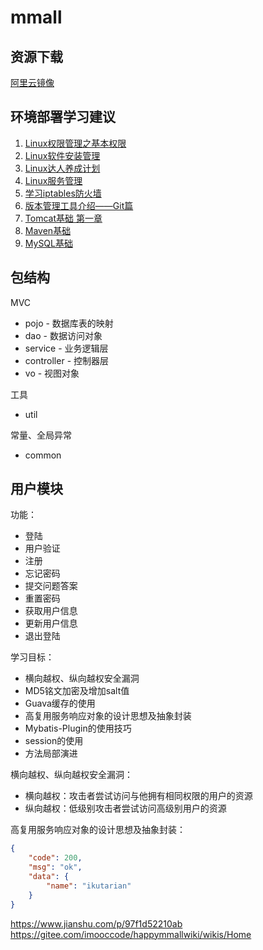 # mmall

## 资源下载

[阿里云镜像](http://mirrors.aliyun.com)

## 环境部署学习建议

1. [Linux权限管理之基本权限](https://www.imooc.com/learn/481)
2. [Linux软件安装管理](https://www.imooc.com/learn/447)
3. [Linux达人养成计划](https://www.imooc.com/learn/175)
4. [Linux服务管理](https://www.imooc.com/learn/537)
5. [学习iptables防火墙](https://www.imooc.com/learn/389)
6. [版本管理工具介绍——Git篇](https://www.imooc.com/learn/208)
7. [Tomcat基础 第一章](https://www.imooc.com/learn/166)
8. [Maven基础](https://www.imooc.com/learn/443)
9. [MySQL基础](https://www.imooc.com/learn/122)


## 包结构

MVC

* pojo - 数据库表的映射
* dao - 数据访问对象
* service - 业务逻辑层
* controller - 控制器层
* vo - 视图对象

工具

* util

常量、全局异常

* common

## 用户模块

功能：

- 登陆
- 用户验证
- 注册
- 忘记密码
- 提交问题答案
- 重置密码
- 获取用户信息
- 更新用户信息
- 退出登陆

学习目标：

- 横向越权、纵向越权安全漏洞
- MD5铭文加密及增加salt值
- Guava缓存的使用
- 高复用服务响应对象的设计思想及抽象封装
- Mybatis-Plugin的使用技巧
- session的使用
- 方法局部演进

横向越权、纵向越权安全漏洞：

- 横向越权：攻击者尝试访问与他拥有相同权限的用户的资源
- 纵向越权：低级别攻击者尝试访问高级别用户的资源

高复用服务响应对象的设计思想及抽象封装：

```json
{
    "code": 200,
    "msg": "ok",
    "data": {
        "name": "ikutarian"
    }
}
```

https://www.jianshu.com/p/97f1d52210ab
https://gitee.com/imooccode/happymmallwiki/wikis/Home